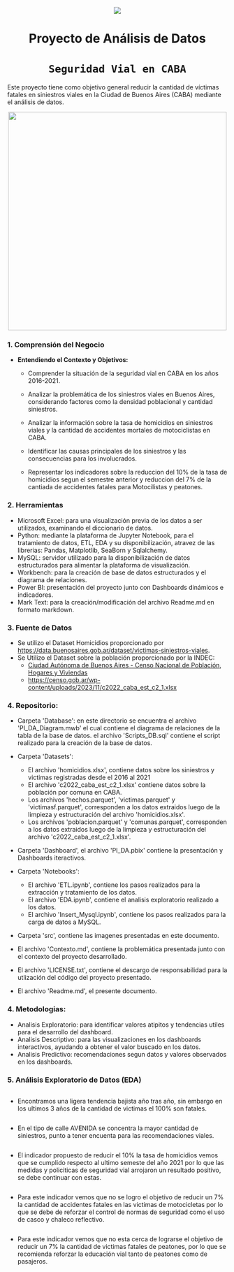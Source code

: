 <p align='center'>
<img src ="https://d31uz8lwfmyn8g.cloudfront.net/Assets/logo-henry-white-lg.png">
<p>

<h1 align='center'>
 <b>Proyecto de Análisis de Datos</b>
</h1>

# <h1 align="center">**`Seguridad Vial en CABA`**</h1>

Este proyecto tiene como objetivo general reducir la cantidad de víctimas fatales en siniestros viales en la Ciudad de Buenos Aires (CABA) mediante el análisis de datos.

<p align='center'>
<img src = 'https://static.lajornadaestadodemexico.com/wp-content/uploads/2022/08/Siniestros-viales.jpg' height = 500>
<p>

### 1. Comprensión del Negocio

- **Entendiendo el Contexto y Objetivos:**
  
  - Comprender la situación de la seguridad vial en CABA en los años 2016-2021.
  
  - Analizar la problemática de los siniestros viales en Buenos Aires, considerando factores como la densidad poblacional y cantidad siniestros.
  
  - Analizar la información sobre la tasa de homicidios en siniestros viales y la cantidad de accidentes mortales de motociclistas en CABA.
  
  - Identificar las causas principales de los siniestros y las consecuencias para los involucrados.
  
  - Representar los indicadores sobre la reduccion del 10% de la tasa de homicidios segun el semestre anterior y reduccion del 7% de la cantiada de accidentes fatales para Motocilistas y peatones.

### 2. Herramientas

- Microsoft Excel: para una visualización previa de los datos a ser utilizados, examinando el diccionario de datos.
- Python: mediante la plataforma de Jupyter Notebook, para el tratamiento de datos, ETL, EDA y su disponibilización, atravez de las librerias: Pandas, Matplotlib, SeaBorn y Sqlalchemy.
- MySQL: servidor utilizado para la disponibilización de datos estructurados para alimentar la plataforma de visualización.
- Workbench: para la creación de base de datos estructurados y el diagrama de relaciones.
- Power BI: presentación del proyecto junto con Dashboards dinámicos e indicadores.
- Mark Text: para la creación/modificación del archivo Readme.md en formato markdown.

### 3. Fuente de Datos

- Se utilizo el Dataset Homicidios proporcionado por https://data.buenosaires.gob.ar/dataset/victimas-siniestros-viales.
- Se Utilizo el Dataset sobre la población  proporcionado por la INDEC:
  - [Ciudad Autónoma de Buenos Aires - Censo Nacional de Población, Hogares y Viviendas](https://censo.gob.ar/index.php/datos_definitivos_caba/)
  - https://censo.gob.ar/wp-content/uploads/2023/11/c2022_caba_est_c2_1.xlsx

### 4. Repositorio:

- Carpeta 'Database': en este directorio se encuentra el archivo 'PI_DA_Diagram.mwb' el cual contiene el diagrama de relaciones de la tabla de la base de datos. el archivo 'Scripts_DB.sql' contiene el script realizado para la creación de la base de datos.

- Carpeta 'Datasets':
  
  - El archivo 'homicidios.xlsx', contiene datos sobre los siniestros y victimas registradas desde el 2016 al 2021
  - El archivo 'c2022_caba_est_c2_1.xlsx' contiene datos sobre la población por comuna en CABA.
  - Los archivos 'hechos.parquet', 'victimas.parquet' y 'victimasf.parquet', corresponden a los datos extraidos luego de la limpieza y estructuración del archivo 'homicidios.xlsx'.
  - Los archivos 'poblacion.parquet' y 'comunas.parquet', corresponden a los datos extraidos luego de la limpieza y estructuración del archivo 'c2022_caba_est_c2_1.xlsx'.

- Carpeta 'Dashboard', el archivo 'PI_DA.pbix' contiene la presentación y Dashboards iteractivos.

- Carpeta 'Notebooks':
  
  - El archivo 'ETL.ipynb', contiene los pasos realizados para la extracción y tratamiento de los datos.
  - El archivo 'EDA.ipynb', contiene el analisis exploratorio realizado a los datos.
  - El archivo 'Insert_Mysql.ipynb', contiene los pasos realizados para la carga de datos a MySQL.

- Carpeta 'src', contiene las imagenes presentadas en este documento.

- El archivo 'Contexto.md', contiene la problemática presentada junto con el contexto del proyecto desarrollado.

- El archivo 'LICENSE.txt', contiene el descargo de responsabilidad para la utlización del código del proyecto presentado.

- El archivo 'Readme.md', el presente documento.

### 4. Metodologias:

- Analisis Exploratorio: para identificar valores atipitos y tendencias utiles para el desarrollo del dashboard.
- Analisis Descriptivo: para las visualizaciones en los dashboards interactivos, ayudando a obtener el valor buscado en los datos.
- Analisis Predictivo: recomendaciones segun datos y valores observados en los dashboards.

### 5. Análisis Exploratorio de Datos (EDA)

<img title="" src="file:///C:/PI_DA-PT/src/DA1.PNG" alt="">

- Encontramos una ligera tendencia bajista año tras año, sin embargo en los ultimos 3 años de la cantidad de victimas el 100% son fatales.

<img title="" src="file:///C:/PI_DA-PT/src/DA2.PNG" alt="">

- En el tipo de calle AVENIDA se concentra la mayor cantidad de siniestros, punto  a tener encuenta para las recomendaciones viales.

<img title="" src="file:///C:/PI_DA-PT/src/DA3.PNG" alt="">

- El indicador propuesto de reducir el 10% la tasa de homicidios vemos que se cumplido respecto al ultimo semeste del año 2021 por lo que las medidas y policiticas de seguridad vial arrojaron un resultado positivo, se debe continuar con estas.

<img title="" src="file:///C:/PI_DA-PT/src/DA4.PNG" alt="">

- Para este indicador vemos que no se logro el objetivo de reducir un 7% la cantidad de accidentes fatales en las victimas de motocicletas por lo que se debe de reforzar el control de normas de seguridad como el uso de casco y chaleco reflectivo.

<img title="" src="file:///C:/PI_DA-PT/src/DA5.PNG" alt="">

- Para este indicador vemos que no esta cerca de lograrse el objetivo de reducir un 7% la cantidad de victimas fatales de peatones, por lo que se recomienda reforzar la educación vial tanto de peatones como de pasajeros.
